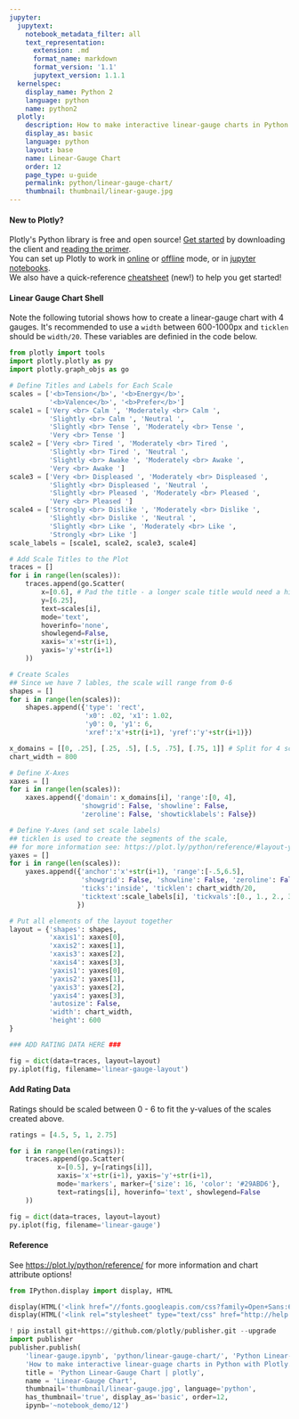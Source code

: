 ```yaml
---
jupyter:
  jupytext:
    notebook_metadata_filter: all
    text_representation:
      extension: .md
      format_name: markdown
      format_version: '1.1'
      jupytext_version: 1.1.1
  kernelspec:
    display_name: Python 2
    language: python
    name: python2
  plotly:
    description: How to make interactive linear-gauge charts in Python with Plotly.
    display_as: basic
    language: python
    layout: base
    name: Linear-Gauge Chart
    order: 12
    page_type: u-guide
    permalink: python/linear-gauge-chart/
    thumbnail: thumbnail/linear-gauge.jpg
---
```


#### New to Plotly?
Plotly's Python library is free and open source! [Get started](https://plot.ly/python/getting-started/) by downloading the client and [reading the primer](https://plot.ly/python/getting-started/).
<br>You can set up Plotly to work in [online](https://plot.ly/python/getting-started/#initialization-for-online-plotting) or [offline](https://plot.ly/python/getting-started/#initialization-for-offline-plotting) mode, or in [jupyter notebooks](https://plot.ly/python/getting-started/#start-plotting-online).
<br>We also have a quick-reference [cheatsheet](https://images.plot.ly/plotly-documentation/images/python_cheat_sheet.pdf) (new!) to help you get started!


#### Linear Gauge Chart Shell
Note the following tutorial shows how to create a linear-gauge chart with 4 gauges. It's recommended to use a `width` between 600-1000px and `ticklen` should be `width/20`. These variables are definied in the code below.

```python
from plotly import tools
import plotly.plotly as py
import plotly.graph_objs as go

# Define Titles and Labels for Each Scale
scales = ['<b>Tension</b>', '<b>Energy</b>',
          '<b>Valence</b>', '<b>Prefer</b>']
scale1 = ['Very <br> Calm ', 'Moderately <br> Calm ',
          'Slightly <br> Calm ', 'Neutral ',
          'Slightly <br> Tense ', 'Moderately <br> Tense ',
          'Very <br> Tense ']
scale2 = ['Very <br> Tired ', 'Moderately <br> Tired ',
          'Slightly <br> Tired ', 'Neutral ',
          'Slightly <br> Awake ', 'Moderately <br> Awake ',
          'Very <br> Awake ']
scale3 = ['Very <br> Displeased ', 'Moderately <br> Displeased ',
          'Slightly <br> Displeased ', 'Neutral ',
          'Slightly <br> Pleased ', 'Moderately <br> Pleased ',
          'Very <br> Pleased ']
scale4 = ['Strongly <br> Dislike ', 'Moderately <br> Dislike ',
          'Slightly <br> Dislike ', 'Neutral ',
          'Slightly <br> Like ', 'Moderately <br> Like ',
          'Strongly <br> Like ']
scale_labels = [scale1, scale2, scale3, scale4]

# Add Scale Titles to the Plot
traces = []
for i in range(len(scales)):
    traces.append(go.Scatter(
        x=[0.6], # Pad the title - a longer scale title would need a higher value
        y=[6.25],
        text=scales[i],
        mode='text',
        hoverinfo='none',
        showlegend=False,
        xaxis='x'+str(i+1),
        yaxis='y'+str(i+1)
    ))

# Create Scales
## Since we have 7 lables, the scale will range from 0-6
shapes = []
for i in range(len(scales)):
    shapes.append({'type': 'rect',
                   'x0': .02, 'x1': 1.02,
                   'y0': 0, 'y1': 6,
                   'xref':'x'+str(i+1), 'yref':'y'+str(i+1)})

x_domains = [[0, .25], [.25, .5], [.5, .75], [.75, 1]] # Split for 4 scales
chart_width = 800

# Define X-Axes
xaxes = []
for i in range(len(scales)):
    xaxes.append({'domain': x_domains[i], 'range':[0, 4],
                  'showgrid': False, 'showline': False,
                  'zeroline': False, 'showticklabels': False})

# Define Y-Axes (and set scale labels)
## ticklen is used to create the segments of the scale,
## for more information see: https://plot.ly/python/reference/#layout-yaxis-ticklen
yaxes = []
for i in range(len(scales)):
    yaxes.append({'anchor':'x'+str(i+1), 'range':[-.5,6.5],
                  'showgrid': False, 'showline': False, 'zeroline': False,
                  'ticks':'inside', 'ticklen': chart_width/20,
                  'ticktext':scale_labels[i], 'tickvals':[0., 1., 2., 3., 4., 5., 6.]
                 })

# Put all elements of the layout together
layout = {'shapes': shapes,
          'xaxis1': xaxes[0],
          'xaxis2': xaxes[1],
          'xaxis3': xaxes[2],
          'xaxis4': xaxes[3],
          'yaxis1': yaxes[0],
          'yaxis2': yaxes[1],
          'yaxis3': yaxes[2],
          'yaxis4': yaxes[3],
          'autosize': False,
          'width': chart_width,
          'height': 600
}

### ADD RATING DATA HERE ###

fig = dict(data=traces, layout=layout)
py.iplot(fig, filename='linear-gauge-layout')
```

#### Add Rating Data
Ratings should be scaled between 0 - 6 to fit the y-values of the scales created above.

```python
ratings = [4.5, 5, 1, 2.75]

for i in range(len(ratings)):
    traces.append(go.Scatter(
            x=[0.5], y=[ratings[i]],
            xaxis='x'+str(i+1), yaxis='y'+str(i+1),
            mode='markers', marker={'size': 16, 'color': '#29ABD6'},
            text=ratings[i], hoverinfo='text', showlegend=False
    ))

fig = dict(data=traces, layout=layout)
py.iplot(fig, filename='linear-gauge')
```

#### Reference
See https://plot.ly/python/reference/ for more information and chart attribute options!

```python
from IPython.display import display, HTML

display(HTML('<link href="//fonts.googleapis.com/css?family=Open+Sans:600,400,300,200|Inconsolata|Ubuntu+Mono:400,700" rel="stylesheet" type="text/css" />'))
display(HTML('<link rel="stylesheet" type="text/css" href="http://help.plot.ly/documentation/all_static/css/ipython-notebook-custom.css">'))

! pip install git+https://github.com/plotly/publisher.git --upgrade
import publisher
publisher.publish(
    'linear-gauge.ipynb', 'python/linear-gauge-chart/', 'Python Linear-Gauge Chart | plotly',
    'How to make interactive linear-guage charts in Python with Plotly. ',
    title = 'Python Linear-Gauge Chart | plotly',
    name = 'Linear-Gauge Chart',
    thumbnail='thumbnail/linear-gauge.jpg', language='python',
    has_thumbnail='true', display_as='basic', order=12,
    ipynb='~notebook_demo/12')
```

```python

```
